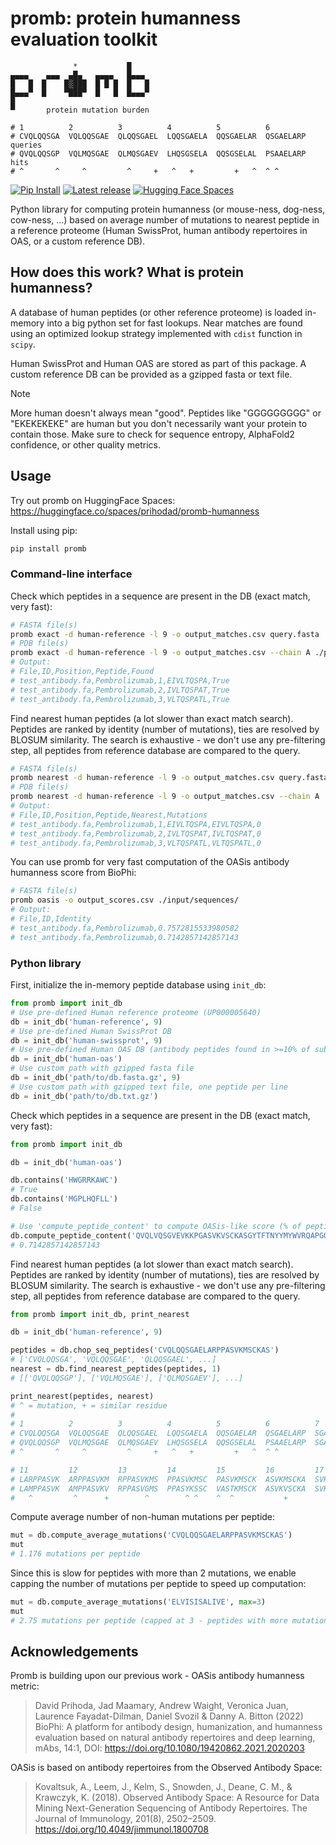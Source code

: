 # promb: protein humanness evaluation toolkit

```
              *           █
▄▄▄▄    ▄▄▄  ▄█▄   ▄▄▄▄   █▄▄▄  
█   █  █    █▓███  █ █ █  █   █ 
█▄▄▄▀  █    ▀███▀  █   █  █▄▄▄▀ 
█                           
▀       protein mutation burden 

# 1          2          3          4          5          6        
# CVQLQQSGA  VQLQQSGAE  QLQQSGAEL  LQQSGAELA  QQSGAELAR  QSGAELARP queries
# QVQLQQSGP  VQLMQSGAE  QLMQSGAEV  LHQSGSELA  QQSGSELAL  PSAAELARP hits
# ^       ^     ^         ^     +   ^   +         +   ^  ^ ^      
```

<p>
<a href="https://pypi.org/project/promb/">
    <img src="https://img.shields.io/pypi/dm/promb"
        alt="Pip Install"></a>
<a href="https://github.com/MSDLLCPapers/promb/releases">
    <img src="https://img.shields.io/pypi/v/promb"
        alt="Latest release"></a>
<a href="https://huggingface.co/spaces/prihodad/promb-humanness">
    <img src="https://img.shields.io/badge/🤗%20Spaces-prihodad/promb--humanness-blue"
        alt="Hugging Face Spaces"></a>
</p>

Python library for computing protein humanness (or mouse-ness, dog-ness, cow-ness, ...) based on average number of mutations 
to nearest peptide in a reference proteome (Human SwissProt, human antibody repertoires in OAS, or a custom reference DB).

## How does this work? What is protein humanness?

A database of human peptides (or other reference proteome) is loaded in-memory into a big python set for fast lookups.
Near matches are found using an optimized lookup strategy implemented with `cdist` function in `scipy`.

Human SwissProt and Human OAS are stored as part of this package. 
A custom reference DB can be provided as a gzipped fasta or text file.

> [!NOTE]
> More human doesn't always mean "good". Peptides like "GGGGGGGGG" or "EKEKEKEKE" are human but you don't necessarily want your protein to contain those. Make sure to check for sequence entropy, AlphaFold2 confidence, or other quality metrics.


## Usage

Try out promb on HuggingFace Spaces: https://huggingface.co/spaces/prihodad/promb-humanness


Install using pip:

```bash
pip install promb
```

### Command-line interface

Check which peptides in a sequence are present in the DB (exact match, very fast):

```bash
# FASTA file(s)
promb exact -d human-reference -l 9 -o output_matches.csv query.fasta
# PDB file(s)
promb exact -d human-reference -l 9 -o output_matches.csv --chain A ./pdb_directory/
# Output:
# File,ID,Position,Peptide,Found
# test_antibody.fa,Pembrolizumab,1,EIVLTQSPA,True
# test_antibody.fa,Pembrolizumab,2,IVLTQSPAT,True
# test_antibody.fa,Pembrolizumab,3,VLTQSPATL,True

```

Find nearest human peptides (a lot slower than exact match search). Peptides are ranked by identity (number of mutations), ties are resolved by BLOSUM similarity. The search is exhaustive - we don't use any pre-filtering step, all peptides from reference database are compared to the query.

```bash
# FASTA file(s)
promb nearest -d human-reference -l 9 -o output_matches.csv query.fasta
# PDB file(s)
promb nearest -d human-reference -l 9 -o output_matches.csv --chain A ./pdb_directory/
# Output:
# File,ID,Position,Peptide,Nearest,Mutations
# test_antibody.fa,Pembrolizumab,1,EIVLTQSPA,EIVLTQSPA,0
# test_antibody.fa,Pembrolizumab,2,IVLTQSPAT,IVLTQSPAT,0
# test_antibody.fa,Pembrolizumab,3,VLTQSPATL,VLTQSPATL,0
```

You can use promb for very fast computation of the OASis antibody humanness score from BioPhi:

```bash
# FASTA file(s)
promb oasis -o output_scores.csv ./input/sequences/
# Output:
# File,ID,Identity
# test_antibody.fa,Pembrolizumab,0.7572815533980582
# test_antibody.fa,Pembrolizumab,0.7142857142857143
```

### Python library

First, initialize the in-memory peptide database using `init_db`:

```python
from promb import init_db
# Use pre-defined Human reference proteome (UP000005640)
db = init_db('human-reference', 9)
# Use pre-defined Human SwissProt DB
db = init_db('human-swissprot', 9)
# Use pre-defined Human OAS DB (antibody peptides found in >=10% of subjects)
db = init_db('human-oas')
# Use custom path with gzipped fasta file
db = init_db('path/to/db.fasta.gz', 9)
# Use custom path with gzipped text file, one peptide per line
db = init_db('path/to/db.txt.gz')
```

Check which peptides in a sequence are present in the DB (exact match, very fast):

```python
from promb import init_db

db = init_db('human-oas')

db.contains('HWGRRKAWC')
# True
db.contains('MGPLHQFLL')
# False

# Use 'compute_peptide_content' to compute OASis-like score (% of peptides that are human, exact match)
db.compute_peptide_content('QVQLVQSGVEVKKPGASVKVSCKASGYTFTNYYMYWVRQAPGQGLEWMGGINPSNGGTNFNEKFKNRVTLTTDSSTTTAYMELKSLQFDDTAVYYCARRDYRFDMGFDYWGQGTTVTVSS')
# 0.7142857142857143
```

Find nearest human peptides (a lot slower than exact match search). Peptides are ranked by identity (number of mutations), ties are resolved by BLOSUM similarity. The search is exhaustive - we don't use any pre-filtering step, all peptides from reference database are compared to the query.

```python
from promb import init_db, print_nearest

db = init_db('human-reference', 9)

peptides = db.chop_seq_peptides('CVQLQQSGAELARPPASVKMSCKAS')
# ['CVQLQQSGA', 'VQLQQSGAE', 'QLQQSGAEL', ...]
nearest = db.find_nearest_peptides(peptides, 1)
# [['QVQLQQSGP'], ['VQLMQSGAE'], ['QLMQSGAEV'], ...]

print_nearest(peptides, nearest)
# ^ = mutation, + = similar residue
#
# 1          2          3          4          5          6          7          8          9          10       
# CVQLQQSGA  VQLQQSGAE  QLQQSGAEL  LQQSGAELA  QQSGAELAR  QSGAELARP  SGAELARPP  GAELARPPA  AELARPPAS  ELARPPASV queries
# QVQLQQSGP  VQLMQSGAE  QLMQSGAEV  LHQSGSELA  QQSGSELAL  PSAAELARP  SGAELRQPP  GAELLEPPA  LELQRPPAS  ELQRPPAST hits
# ^       ^     ^         ^     +   ^   +         +   ^  ^ ^             ^+        ^^     ^  ^         ^     ^

# 11         12         13         14         15         16         17       
# LARPPASVK  ARPPASVKM  RPPASVKMS  PPASVKMSC  PASVKMSCK  ASVKMSCKA  SVKMSCKAS queries
# LAMPPASVK  AMPPASVKV  RPPASVGMS  PPASYKSSC  VASTKMSCK  ASVKVSCKA  SVKVSCKAS hits
#   ^         ^      +        ^        ^ ^    ^  ^           +         +     

```

Compute average number of non-human mutations per peptide:

```python
mut = db.compute_average_mutations('CVQLQQSGAELARPPASVKMSCKAS')
mut
# 1.176 mutations per peptide
```

Since this is slow for peptides with more than 2 mutations, we enable capping the number of mutations per peptide to speed up computation:

```python
mut = db.compute_average_mutations('ELVISISALIVE', max=3)
mut
# 2.75 mutations per peptide (capped at 3 - peptides with more mutations will be counted as 3 mutations)
```

## Acknowledgements

Promb is building upon our previous work - OASis antibody humanness metric:

> David Prihoda, Jad Maamary, Andrew Waight, Veronica Juan, Laurence Fayadat-Dilman, Daniel Svozil & Danny A. Bitton (2022) 
> BioPhi: A platform for antibody design, humanization, and humanness evaluation based on natural antibody repertoires and deep learning, mAbs, 14:1, DOI: https://doi.org/10.1080/19420862.2021.2020203

OASis is based on antibody repertoires from the Observed Antibody Space:

> Kovaltsuk, A., Leem, J., Kelm, S., Snowden, J., Deane, C. M., & Krawczyk, K. (2018). Observed Antibody Space: A Resource for Data Mining Next-Generation Sequencing of Antibody Repertoires. The Journal of Immunology, 201(8), 2502–2509. https://doi.org/10.4049/jimmunol.1800708
